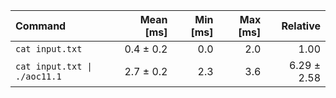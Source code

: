 | Command | Mean [ms] | Min [ms] | Max [ms] | Relative |
|:---|---:|---:|---:|---:|
| `cat input.txt` | 0.4 ± 0.2 | 0.0 | 2.0 | 1.00 |
| `cat input.txt \| ./aoc11.1` | 2.7 ± 0.2 | 2.3 | 3.6 | 6.29 ± 2.58 |
